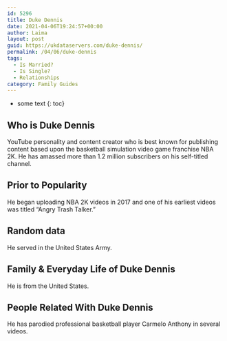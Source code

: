 ```yaml
---
id: 5296
title: Duke Dennis
date: 2021-04-06T19:24:57+00:00
author: Laima
layout: post
guid: https://ukdataservers.com/duke-dennis/
permalink: /04/06/duke-dennis
tags:
  - Is Married?
  - Is Single?
  - Relationships
category: Family Guides
---
```


* some text
{: toc}


## Who is Duke Dennis
                  
                  
                  
YouTube personality and content creator who is best known for publishing content based upon the basketball simulation video game franchise NBA 2K. He has amassed more than 1.2 million subscribers on his self-titled channel.  
                  
              
            
              
            
                
                
                
## Prior to Popularity
                  
                  
                  
He began uploading NBA 2K videos in 2017 and one of his earliest videos was titled &#8220;Angry Trash Talker.&#8221; 
                  
              
            
              
            
                
                
                
## Random data
                  
                  
                  
He served in the United States Army. 
                  
              
            
              
            
                
                
                
## Family & Everyday Life of Duke Dennis
                  
                  
                  
He is from the United States. 
                  
              
            
              
            
                
                
                
## People Related With Duke Dennis
                  
                  
                  
He has parodied professional basketball player Carmelo Anthony in several videos.  
                  
              
            
              
            
                
              
            
              
              
            
            
              
            
          
          
          